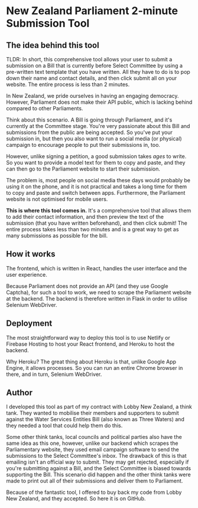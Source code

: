 # New Zealand Parliament 2-minute Submission Tool

## The idea behind this tool

TLDR: In short, this comprehensive tool allows your user to submit a submission on a Bill that is currently before Select Committee by using a pre-written text template that you have written. All they have to do is to pop down their name and contact details, and then click submit all on your website. The entire process is less than 2 minutes.

In New Zealand, we pride ourselves in having an engaging democracy. However, Parliament does not make their API public, which is lacking behind compared to other Parliaments.

Think about this scenario. A Bill is going through Parliament, and it's currently at the Committee stage. You're very passionate about this Bill and submissions from the public are being accepted. So you've put your submission in, but then you also want to run a social media (or physical) campaign to encourage people to put their submissions in, too.

However, unlike signing a petition, a good submission takes *ages* to write. So you want to provide a model text for them to copy and paste, and they can then go to the Parliament website to start their submission.

The problem is, most people on social media these days would probably be using it on the phone, and it is not practical and takes a long time for them to copy and paste and switch between apps. Furthermore, the Parliament website is not optimised for mobile users.

**This is where this tool comes in.** It's a comprehensive tool that allows them to add their contact information, and then preview the text of the submission (that you have written beforehand), and then click submit! The entire process takes less than two minutes and is a great way to get as many submissions as possible for the bill.

## How it works

The frontend, which is written in React, handles the user interface and the user experience. 

Because Parliament does not provide an API (and they use Google Captcha), for such a tool to work, we need to scrape the Parliament website at the backend. The backend is therefore written in Flask in order to utilise Selenium WebDriver.

## Deployment

The most straightforward way to deploy this tool is to use Netlify or Firebase Hosting to host your React frontend, and Heroku to host the backend.

Why Heroku? The great thing about Heroku is that, unlike Google App Engine, it allows processes. So you can run an entire Chrome browser in there, and in turn, Selenium WebDriver.

## Author

I developed this tool as part of my contract with Lobby New Zealand, a think tank. They wanted to mobilise their members and supporters to submit against the Water Services Entities Bill (also known as Three Waters) and they needed a tool that could help them do this.

Some other think tanks, local councils and political parties also have the same idea as this one, however, unlike our backend which scrapes the Parliamentary website, they used email campaign software to send the submissions to the Select Committee's inbox. The drawback of this is that emailing isn't an official way to submit. They may get rejected, especially if you're submitting against a Bill, and the Select Committee is biased towards supporting the Bill. This scenario did happen and the other think tanks were made to print out all of their submissions and deliver them to Parliament.

Because of the fantastic tool, I offered to buy back my code from Lobby New Zealand, and they accepted. So here it is on GitHub.
